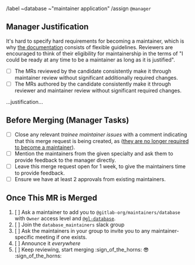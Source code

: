 /label ~database ~"maintainer application"
/assign `@manager`

<!-- Congratulations! Fill out the following MR when you feel you are ready to become -->
<!-- a database maintainer! This MR should contain updates to a file in `data/team_members/person/` -->
<!-- declaring yourself as a maintainer of the relevant application -->

## Manager Justification

It's hard to specify hard requirements for becoming a maintainer, which is why [the documentation](https://about.gitlab.com/handbook/engineering/workflow/code-review/#how-to-become-a-project-maintainer) consists of flexible guidelines. Reviewers are encouraged to think of their eligibility for maintainership in the terms of "I could be ready at any time to be a maintainer as long as it is justified".

- [ ] The MRs reviewed by the candidate consistently make it through maintainer review without significant additionally required changes.
- [ ] The MRs authored by the candidate consistently make it through reviewer and maintainer review without significant required changes.

...justification...

## Before Merging (Manager Tasks)

- [ ] Close any relevant _trainee maintainer issues_ with a comment indicating that this merge request is being created, as ([they are no longer required to become a maintainer](https://gitlab.com/gitlab-com/www-gitlab-com/-/merge_requests/109500)). 
- [ ] Mention the maintainers from the given specialty and ask them to provide feedback to the manager directly.
- [ ] Leave this merge request open for 1 week, to give the maintainers time to provide feedback.
- [ ] Ensure we have at least 2 approvals from existing maintainers.

## Once This MR is Merged

1. [ ] Ask a maintainer to add you to `@gitlab-org/maintainers/database` with `Owner` access level and [`@gl-database`](https://gitlab.com/groups/gl-database/-/group_members).
1. [ ] Join the `database_maintainers` slack group
1. [ ] Ask the maintainers in your group to invite you to any maintainer-specific meeting if one exists.
1. [ ] Announce it _everywhere_
1. [ ] Keep reviewing, start merging :sign_of_the_horns: :sunglasses: :sign_of_the_horns:
